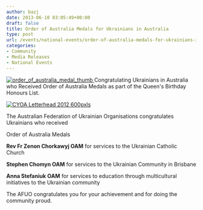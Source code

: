 ```yaml
---
author: bazj
date: 2013-06-10 03:05:49+00:00
draft: false
title: Order of Australia Medals for Ukrainians in Australia
type: post
url: /events/national-events/order-of-australia-medals-for-ukrainians-in-australia/
categories:
- Community
- Media Releases
- National Events
---
```


[![order_of_australia_medal_thumb](http://www.ozeukes.com/wp-content/uploads/2013/06/order_of_australia_medal_thumb.jpg)
](http://www.ozeukes.com/wp-content/uploads/2013/06/order_of_australia_medal_thumb.jpg)Congratulating Ukrainians in Australia who Received Order of Australia Medals as part of the Queen's Birthday Honours List.





[![CYOA Letterhead 2012 600pxls](http://www.ozeukes.com/wp-content/uploads/2013/01/CYOA-Letterhead-2012-600pxls.jpg)
](http://www.ozeukes.com/wp-content/uploads/2013/01/CYOA-Letterhead-2012-600pxls.jpg)


The Australian Federation of Ukrainian Organisations congratulates Ukrainians who received




Order of Australia Medals




**Rev Fr Zenon Chorkawyj OAM**
for services to the Ukrainian Catholic Church




**Stephen Chomyn OAM**
for services to the Ukrainian Community in Brisbane




**Anna Stefaniuk** **OAM**
for services to education through multicultural initiatives to the Ukrainian community




The AFUO congratulates you for your achievement and for doing the community proud.

